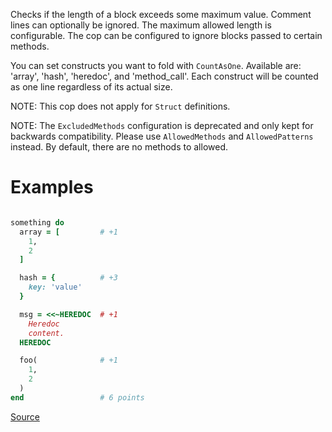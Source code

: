 
Checks if the length of a block exceeds some maximum value.
Comment lines can optionally be ignored.
The maximum allowed length is configurable.
The cop can be configured to ignore blocks passed to certain methods.

You can set constructs you want to fold with `CountAsOne`.
Available are: 'array', 'hash', 'heredoc', and 'method_call'. Each construct
will be counted as one line regardless of its actual size.

NOTE: This cop does not apply for `Struct` definitions.

NOTE: The `ExcludedMethods` configuration is deprecated and only kept
for backwards compatibility. Please use `AllowedMethods` and `AllowedPatterns`
instead. By default, there are no methods to allowed.

# Examples

```ruby

something do
  array = [         # +1
    1,
    2
  ]

  hash = {          # +3
    key: 'value'
  }

  msg = <<~HEREDOC  # +1
    Heredoc
    content.
  HEREDOC

  foo(              # +1
    1,
    2
  )
end                 # 6 points
```

[Source](http://www.rubydoc.info/gems/rubocop/RuboCop/Cop/Metrics/BlockLength)